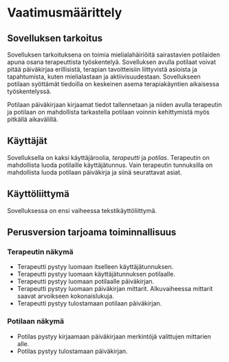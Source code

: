 # Vaatimusmäärittely

## Sovelluksen tarkoitus
Sovelluksen tarkoituksena on toimia mielialahäiriöitä sairastavien potilaiden apuna osana terapeuttista työskentelyä. Sovelluksen avulla potilaat voivat pitää päiväkirjaa erillisistä, terapian tavoitteisiin liittyvistä asioista ja tapahtumista, kuten mielialastaan ja aktiivisuudestaan. Sovellukseen potilaan syöttämät tiedoilla on keskeinen asema terapiakäyntien aikaisessa työskentelyssä. 

Potilaan päiväkirjaan kirjaamat tiedot tallennetaan ja niiden avulla terapeutin ja potilaan on mahdollista tarkastella potilaan voinnin kehittymistä myös pitkällä aikavälillä.

## Käyttäjät
Sovelluksella on kaksi käyttäjäroolia, *terapeutti* ja *potilas*. Terapeutin on mahdollista luoda potilaille käyttäjätunnus. Vain terapeutin tunnuksilla on mahdollista luoda potilaan päiväkirja ja siinä seurattavat asiat.

## Käyttöliittymä
Sovelluksessa on ensi vaiheessa tekstikäyttöliittymä.

## Perusversion tarjoama toiminnallisuus
### Terapeutin näkymä
- Terapeutti pystyy luomaan itselleen käyttäjätunnuksen.
- Terapeutti pystyy luomaan käyttäjätunnuksen potilaalle.
- Terapeutti pystyy luomaan potilaalle päiväkirjan.
- Terapeutti pystyy luomaan päiväkirjan mittarit. Alkuvaiheessa mittarit saavat arvoikseen kokonaislukuja.
- Terapeutti pystyy tulostamaan potilaan päiväkirjan.

### Potilaan näkymä
- Potilas pystyy kirjaamaan päiväkirjaan merkintöjä valittujen mittarien alle.
- Potilas pystyy tulostamaan päiväkirjan.
